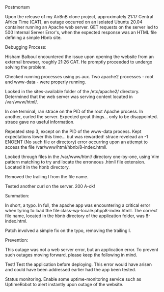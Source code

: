 Postmortem

Upon the release of my AirBnB clone project, approximately 21:17 Central Africa Time (CAT), an outage occurred on an isolated Ubuntu 20.04 container running an Apache web server. GET requests on the server led to 500 Internal Server Error's, when the expected response was an HTML file defining a simple Hbnb site.

Debugging Process:

Hisham Balboul encountered the issue upon opening the website from an external browser, roughly 21:26 CAT. He promptly proceeded to undergo solving the problem.

Checked running processes using ps aux. Two apache2 processes - root and www-data - were properly running.

Looked in the sites-available folder of the /etc/apache2/ directory. Determined that the web server was serving content located in /var/www/html/.

In one terminal, ran strace on the PID of the root Apache process. In another, curled the server. Expected great things... only to be disappointed. strace gave no useful information.

Repeated step 3, except on the PID of the www-data process. Kept expectations lower this time... but was rewarded! strace revelead an -1 ENOENT (No such file or directory) error occurring upon an attempt to access the file /var/www/html/hbnb/8-index.htmll.

Looked through files in the /var/www/html/ directory one-by-one, using Vim pattern matching to try and locate the erroneous .htmll file extension. Located it in the hbnb directory.

Removed the trailing l from the file name.

Tested another curl on the server. 200 A-ok!

Summation:

In short, a typo. In full, the apache app was encountering a critical error when tyring to load the file class-wp-locale.phpp8-index.htmll. The correct file name, located in the hbnb directory of the application folder, was 8-index.html.

Patch involved a simple fix on the typo, removing the trailing l.

Prevention:

This outage was not a web server error, but an application error. To prevent such outages moving forward, please keep the following in mind.

Test! Test the application before deploying. This error would have arisen and could have been addressed earlier had the app been tested.

Status monitoring. Enable some uptime-monitoring service such as UptimeRobot to alert instantly upon outage of the website.
